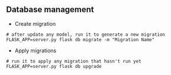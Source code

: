 ## Database management

- Create migration

```shell
# after update any model, run it to generate a new migration
FLASK_APP=server.py flask db migrate -m "Migration Name"
```

- Apply migrations

```shell
# run it to apply any migration that hasn't run yet
FLASK_APP=server.py flask db upgrade
```
